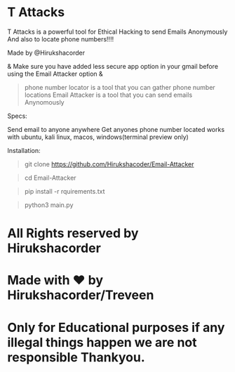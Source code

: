 # T Attacks

T Attacks is a powerful tool for Ethical Hacking to send Emails Anonymously And also to locate phone numbers!!!!

Made by @Hirukshacorder

& Make sure you have added less secure app option in your gmail before using the Email Attacker option &

> phone number locator is a tool that you can gather phone number locations
> Email Attacker is a tool that you can send emails Anynomously

Specs:

Send email to anyone anywhere
Get anyones phone number located
works with ubuntu, kali linux, macos, windows(terminal preview only)

Installation:

> git clone https://github.com/Hirukshacoder/Email-Attacker

> cd Email-Attacker

> pip install -r rquirements.txt

> python3 main.py

# All Rights reserved by Hirukshacorder

# Made with ♥️ by Hirukshacorder/Treveen

# Only for Educational purposes if any illegal things happen we are not responsible Thankyou.
